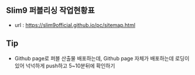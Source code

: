 ## Slim9 퍼블리싱 작업현황표
- url : https://slim9official.github.io/pc/sitemap.html

## Tip
- Github page로 퍼블 산출물 배포하는데, Github page 자체가 배포하는데 로딩이 있어 넉넉하게 push하고 5~10분뒤에 확인하기